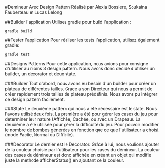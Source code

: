 #Demineur Avec Design Pattern
Réalisé par Alexia Bossiere, Soukaina Fauberteau et Lucas Lelong

##Builder l'application
Utilisez gradle pour build l'application :
```shell
gradle build
```

##Tester l'application
Pour réaliser les tests l'application, utilisez également gradle:
```shell
gradle test
```
##Designs Patterns
Pour cette application, nous avions pour consigne d'utiliser au moins 3 design pattern.
Nous avons donc décidé d'utiliser un builder, un decorator et deux state.

###Builder
Tout d'abord, nous avons eu besoin d'un builder pour créer un plateau de différentes tailles.  Grace a son Directeur qui nous a permit de créer rapidement trois tailles de plateau prédéfinis. Nous avons pu intégrer ce design pattern facilement.

###State
Le deuxième pattern qui nous a été nécessaire est le state. Nous l'avons utilisé deux fois. La première a été pour gérer les cases du jeu pour determiner leur nature (Affichée, Cachée, ou avec un Drapeau). 
La deuxième a été utilisée pour gérer la difficulté du jeu. Pour pouvoir modifier le nombre de bombes générées en fonction que ce que l'utilisateur a choisi. (mode Facile, Normal ou Difficile).

###Decorator
Le dernier est le Decorator. Grâce à lui, nous voulions ajouter de la couleur choisie par l'utilisateur pour les cases du démineur. La couleur des cases du démineur est donc affichée en créant un objet qui modifie juste la methode afficherStatus() en ajoutant de la couleur.